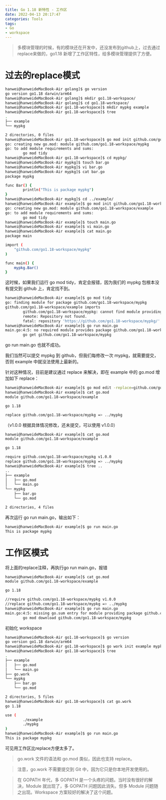 ```yaml
---
title: Go 1.18 新特性 - 工作区
date: 2022-04-13 20:17:47
categories: Tools
tags:
- Go
- workspace
---
```


> 多模块管理的时候，有的模块还在开发中，还没发布到github上，过去通过replace来做的，go1.18 新增了工作区特性，给多模块管理提供了方便。

# 过去的replace模式

```bash
hanwei@hanweideMacBook-Air golang]$ go version
go version go1.18 darwin/arm64
hanwei@hanweideMacBook-Air golang]$ mkdir go1.18-workspace/
hanwei@hanweideMacBook-Air golang]$ cd go1.18-workspace/
hanwei@hanweideMacBook-Air go1.18-workspace]$ mkdir mypkg example
hanwei@hanweideMacBook-Air go1.18-workspace]$ tree
.
├── example
└── mypkg

2 directories, 0 files
hanwei@hanweideMacBook-Air go1.18-workspace]$ go mod init github.com/go1.18-workspace/mypkg
go: creating new go.mod: module github.com/go1.18-workspace/mypkg
go: to add module requirements and sums:
        go mod tidy
hanwei@hanweideMacBook-Air go1.18-workspace]$ cd mypkg/
hanwei@hanweideMacBook-Air mypkg]$ touch bar.go
hanwei@hanweideMacBook-Air mypkg]$ vi bar.go 
hanwei@hanweideMacBook-Air mypkg]$ cat bar.go 
package mypkg

func Bar() {
        println("This is package mypkg")
}
hanwei@hanweideMacBook-Air mypkg]$ cd ../example/
hanwei@hanweideMacBook-Air example]$ go mod init github.com/go1.18-workspace/example
go: creating new go.mod: module github.com/go1.18-workspace/example
go: to add module requirements and sums:
        go mod tidy
hanwei@hanweideMacBook-Air example]$ touch main.go
hanwei@hanweideMacBook-Air example]$ vi main.go 
hanwei@hanweideMacBook-Air example]$ cat main.go 
package main

import (
    "github.com/go1.18-workspace/mypkg"
)

func main() {
    mypkg.Bar()
}
```
这时候，如果我们运行 go mod tidy，肯定会报错，因为我们的 mypkg 包根本没有提交到 github 上，肯定找不到。
```bash
hanwei@hanweideMacBook-Air example]$ go mod tidy
go: finding module for package github.com/go1.18-workspace/mypkg
github.com/go1.18-workspace/example imports
        github.com/go1.18-workspace/mypkg: cannot find module providing package github.com/go1.18-workspace/mypkg: module github.com/go1.18-workspace/mypkg: git ls-remote -q origin in /Users/hanwei/GoProjects/pkg/mod/cache/vcs/2c423cac5ebc1b2d018ef93a87560d369abd7dec6c155b46cddb11299415bc09: exit status 128:
        remote: Repository not found.
        fatal: repository 'https://github.com/go1.18-workspace/mypkg/' not found
hanwei@hanweideMacBook-Air example]$ go run main.go
main.go:4:5: no required module provides package github.com/go1.18-workspace/mypkg; to add it:
        go get github.com/go1.18-workspace/mypkg
```
go run main.go 也就不成功。

我们当然可以提交 mypkg 到 github，但我们每修改一次 mypkg，就需要提交，否则 example 中就没法使用上最新的。

针对这种情况，目前是建议通过 replace 来解决，即在 example 中的 go.mod 增加如下 replace：
```bash
hanwei@hanweideMacBook-Air example]$ go mod edit -replace=github.com/go1.18-workspace/mypkg=../mypkg
hanwei@hanweideMacBook-Air example]$ cat go.mod 
module github.com/go1.18-workspace/example

go 1.18

replace github.com/go1.18-workspace/mypkg => ../mypkg
```
（v1.0.0 根据具体情况修改，还未提交，可以使用 v1.0.0）
```bash
hanwei@hanweideMacBook-Air example]$ cat go.mod 
module github.com/go1.18-workspace/example

go 1.18

require github.com/go1.18-workspace/mypkg v1.0.0
replace github.com/go1.18-workspace/mypkg => ../mypkg
hanwei@hanweideMacBook-Air example]$ tree ..
..
├── example
│   ├── go.mod
│   └── main.go
└── mypkg
    ├── bar.go
    └── go.mod

2 directories, 4 files
```
再次运行 go run main.go，输出如下：
```bash
hanwei@hanweideMacBook-Air example]$ go run main.go 
This is package mypkg
```

# 工作区模式

将上面的replace注释，再执行go run main.go，报错
```bash
hanwei@hanweideMacBook-Air example]$ cat go.mod 
module github.com/go1.18-workspace/example

go 1.18

//require github.com/go1.18-workspace/mypkg v1.0.0
//replace github.com/go1.18-workspace/mypkg => ../mypkg
hanwei@hanweideMacBook-Air example]$ go run main.go 
main.go:4:5: missing go.sum entry for module providing package github.com/go1.18-workspace/mypkg; to add:
        go mod download github.com/go1.18-workspace/mypkg
```
初始化 workspace
```bash
hanwei@hanweideMacBook-Air go1.18-workspace]$ go version
go version go1.18 darwin/arm64
hanwei@hanweideMacBook-Air go1.18-workspace]$ go work init example mypkg
hanwei@hanweideMacBook-Air go1.18-workspace]$ tree
.
├── example
│   ├── go.mod
│   └── main.go
├── go.work
└── mypkg
    ├── bar.go
    └── go.mod

2 directories, 5 files
hanwei@hanweideMacBook-Air go1.18-workspace]$ cat go.work 
go 1.18

use (
        ./example
        ./mypkg
)
hanwei@hanweideMacBook-Air example]$ go run main.go 
This is package mypkg
```
可见用工作区比replace方便太多了。

> go.work 文件的语法和 go.mod 类似，因此也支持 replace。

> 注意，go.work 不需要提交到 Git 中，因为它只是你本地开发使用的。

> 在 GOPATH 年代，多 GOPATH 是一个头疼的问题。当时没有很好的解决，Module 就出现了，多 GOPATH 问题因此消失。但多 Module 问题随之出现。Workspace 方案较好的解决了这个问题。
